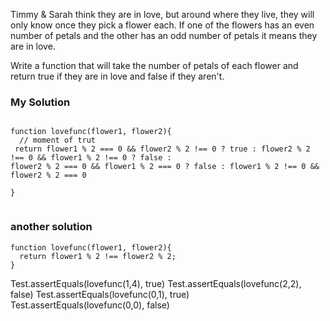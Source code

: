 Timmy & Sarah think they are in love, but around where they live, they will only know once they pick a flower each. If one of the flowers has an even number of petals and the other has an odd number of petals it means they are in love.

Write a function that will take the number of petals of each flower and return true if they are in love and false if they aren't.



### My Solution 
```

function lovefunc(flower1, flower2){
  // moment of trut
 return flower1 % 2 === 0 && flower2 % 2 !== 0 ? true : flower2 % 2 !== 0 && flower1 % 2 !== 0 ? false :  
flower2 % 2 === 0 && flower1 % 2 === 0 ? false : flower1 % 2 !== 0 && flower2 % 2 === 0

}


```

### another solution 

```
function lovefunc(flower1, flower2){
  return flower1 % 2 !== flower2 % 2;
}
```

Test.assertEquals(lovefunc(1,4), true)
Test.assertEquals(lovefunc(2,2), false)
Test.assertEquals(lovefunc(0,1), true)
Test.assertEquals(lovefunc(0,0), false)

